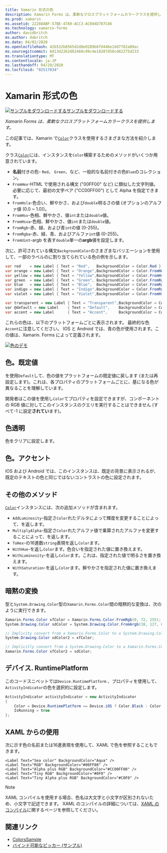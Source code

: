 ```yaml
---
title: Xamarin 形式の色
description: Xamarin Forms は、柔軟なクロスプラットフォームカラークラスを提供します。 この記事では、Color クラスによって提供される機能とその使用方法について説明します。
ms.prod: xamarin
ms.assetid: 22288ABF-57BE-47A9-ACC3-AC604D787C46
ms.technology: xamarin-forms
author: davidbritch
ms.author: dabritch
ms.date: 04/02/2020
ms.openlocfilehash: 42b532b8565d2d8e0289b8fd446e1dd7762a09ac
ms.sourcegitcommit: 8d13d2262d02468c99c4e18207d50cd82275d233
ms.translationtype: MT
ms.contentlocale: ja-JP
ms.lasthandoff: 04/29/2020
ms.locfileid: "82517034"
---
```

# <a name="colors-in-xamarinforms"></a>Xamarin 形式の色

[![](~/media/shared/download.png)サンプルをダウンロードするサンプルをダウンロードする](https://docs.microsoft.com/samples/xamarin/xamarin-forms-samples/workingwithcolors)

_Xamarin Forms は、柔軟なクロスプラットフォームカラークラスを提供します。_

この記事では、Xamarin で[`Color`](xref:Xamarin.Forms.Color)クラスを使用するさまざまな方法を紹介します。

クラス[`Color`](xref:Xamarin.Forms.Color)には、インスタンスを`Color`構築するためのメソッドがいくつか用意されています。

- **名前**付きの色- `Red`、 `Green`、など、一般的な名前付きの色`Blue`のコレクション。
- `FromHex`-HTML で使用される構文 ("00FF00" など) に類似した文字列値。 必要に応じて、最初の文字ペア ("CC00FF00") として Alpha を指定できます。
- `FromHsla`-色合い、鮮やかさ、および`double`明るさの値 (オプションのアルファ値 (0.0 ~ 1.0))。
- `FromHsv`-色相、鮮やかさ、値`int`または`double`値。
- `FromHsva`-色相、鮮やかさ、値`int`または`double`値。
- `FromRgb`-赤、緑、および青`int`の値 (0-255)。
- `FromRgba`-赤、緑、青、およびアルファ`int`値 (0-255)。
- `FromUint`-argb を表す`double`単一の**argb**値を設定します。

次に、許可されている構文`BackgroundColor`のさまざまなバリエーションを使用して、一部のラベルのに割り当てられている色の例を示します。

```csharp
var red    = new Label { Text = "Red",   BackgroundColor = Color.Red };
var orange = new Label { Text = "Orange",BackgroundColor = Color.FromHex("FF6A00") };
var yellow = new Label { Text = "Yellow",BackgroundColor = Color.FromHsla(0.167, 1.0, 0.5, 1.0) };
var green  = new Label { Text = "Green", BackgroundColor = Color.FromRgb (38, 127, 0) };
var blue   = new Label { Text = "Blue",  BackgroundColor = Color.FromRgba(0, 38, 255, 255) };
var indigo = new Label { Text = "Indigo",BackgroundColor = Color.FromRgb (0, 72, 255) };
var violet = new Label { Text = "Violet",BackgroundColor = Color.FromHsla(0.82, 1, 0.25, 1) };

var transparent = new Label { Text = "Transparent",BackgroundColor = Color.Transparent };
var @default = new Label    { Text = "Default",    BackgroundColor = Color.Default };
var accent = new Label      { Text = "Accent",     BackgroundColor = Color.Accent };
```

これらの色は、以下のプラットフォームごとに表示されます。 最終的な色`Accent`に注意してください。 IOS と Android では、青の色が使用されます。この値は、Xamarin. Forms によって定義されます。

 [![色のデモ](colors-images/colors-sml.png "色のデモ")](colors-images/colors.png#lightbox "色のデモ")

## <a name="colordefault"></a>色。既定値

を使用`Default`して、色の値をプラットフォームの既定値に戻します (または再設定します)。これは、各プロパティのプラットフォームごとに、基になる色が異なることを理解しています。

開発者はこの値を使用し`Color`てプロパティを設定できますが、コンポーネントの RGB 値に対してこのインスタンスのクエリを実行することはできません (すべて-1 に設定**されてい**ます)。

## <a name="colortransparent"></a>色透明

色をクリアに設定します。

## <a name="coloraccent"></a>色。アクセント

IOS および Android では、このインスタンスは、既定の背景に表示されるが、既定のテキストの色と同じではないコントラストの色に設定されます。

## <a name="additional-methods"></a>その他のメソッド

[`Color`](xref:Xamarin.Forms.Color)インスタンスには、次の追加メソッドが含まれます。

- `AddLuminosity`-指定さ`Color`れたデルタによって輝度を変更することによって、を返します。
- `MultiplyAlpha`-指定さ`Color`れたアルファ値で乗算されたアルファを変更することによって、を返します。
- `ToHex`-の16進数`string`表現を返し`Color`ます。
- `WithHue`-を返し`Color`ます。色合いを指定された値に置き換えます。
- `WithLuminosity`-を返し`Color`ます。これは、指定された値で明るさを置き換えます。
- `WithSaturation`-を返し`Color`ます。鮮やかさを指定された値に置き換えます。

## <a name="implicit-conversions"></a>暗黙の変換

型と`System.Drawing.Color`型の`Xamarin.Forms.Color`間の暗黙的な変換は、次のように実行できます。

```csharp
Xamarin.Forms.Color xfColor = Xamarin.Forms.Color.FromRgb(0, 72, 255);
System.Drawing.Color sdColor = System.Drawing.Color.FromArgb(38, 127, 0);

// Implicity convert from a Xamarin.Forms.Color to a System.Drawing.Color
System.Drawing.Color sdColor2 = xfColor;

// Implicitly convert from a System.Drawing.Color to a Xamarin.Forms.Color
Xamarin.Forms.Color xfColor2 = sdColor;
```

## <a name="deviceruntimeplatform"></a>デバイス. RuntimePlatform

このコードスニペットでは`Device.RuntimePlatform` 、プロパティを使用して、 `ActivityIndicator`の色を選択的に設定します。

```csharp
ActivityIndicator activityIndicator = new ActivityIndicator
{
    Color = Device.RuntimePlatform == Device.iOS ? Color.Black : Color.Default,
    IsRunning = true
};
```

## <a name="use-from-xaml"></a>XAML からの使用

次に示す色の名前または16進表現を使用して、XAML で色を参照することもできます。

```xaml
<Label Text="Sea color" BackgroundColor="Aqua" />
<Label Text="RGB" BackgroundColor="#00FF00" />
<Label Text="Alpha plus RGB" BackgroundColor="#CC00FF00" />
<Label Text="Tiny RGB" BackgroundColor="#0F0" />
<Label Text="Tiny Alpha plus RGB" BackgroundColor="#C0F0" />
```

> [!NOTE]
> XAML コンパイルを使用する場合、色名は大文字と小文字が区別されないため、小文字で記述できます。 XAML のコンパイルの詳細については、[XAML のコンパイル](~/xamarin-forms/xaml/xamlc.md)に関するページを参照してください。

## <a name="related-links"></a>関連リンク

- [ColorsSample](https://docs.microsoft.com/samples/xamarin/xamarin-forms-samples/workingwithcolors)
- [バインド可能なピッカー (サンプル)](https://docs.microsoft.com/samples/xamarin/xamarin-forms-samples/userinterface-bindablepicker)
